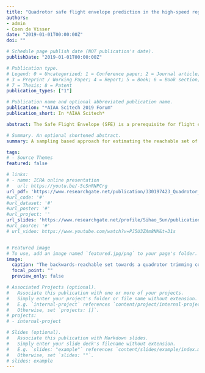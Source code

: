 ```yaml
---
title: "Quadrotor safe flight envelope prediction in the high-speed regime: A Monte-Carlo approach"
authors:
- admin
- Coen de Visser
date: "2019-01-01T00:00:00Z"
doi: ""

# Schedule page publish date (NOT publication's date).
publishDate: "2019-01-01T00:00:00Z"

# Publication type.
# Legend: 0 = Uncategorized; 1 = Conference paper; 2 = Journal article;
# 3 = Preprint / Working Paper; 4 = Report; 5 = Book; 6 = Book section;
# 7 = Thesis; 8 = Patent
publication_types: ["1"]

# Publication name and optional abbreviated publication name.
publication: "*AIAA Scitech 2019 Forum"
publication_short: In *AIAA Scitech*

abstract: The Safe Flight Envelope (SFE) is a prerequisite for flight envelope protection and essential for preventing Loss of Control (LoC) of a flying vehicle. Reachability analysis has been proposed for defining a SFE considering the dynamic characteristics of a system. However, the conventional Level Set approach for conducting reachability analysis is computational inefficient and impractical to solve problems having a state space with more than 4 dimensions. For this, we have proposed a computational efficient Monte-Carlo (MC) based approach. As an application, the SFE of an off-the-shelf quadrotor during the high-speed forward flight are estimated, based on the aerodynamic model identified from the high-speed flight data (V < 16 m/s). Taking into account the actuator dynamics, the state space of the problem has 6 dimensions in excess of the computational capabilities of the Level Set approach. By contrast, the result shows that the Monte-Carlo simulation based approach is able to solve this high dimension problem in a matter of seconds.

# Summary. An optional shortened abstract.
summary: A sampling based approach for estimating the reachable set of a quadrotor in high-speed regime to predict its (dynamic) flight envelope.

tags:
# - Source Themes
featured: false

# links:
# - name: ICRA online presentation
#   url: https://youtu.be/-5cSnRNPCrg
url_pdf: 'https://www.researchgate.net/publication/330197423_Quadrotor_Safe_Flight_Envelope_Prediction_in_the_High-Speed_Regime_A_Monte-Carlo_Approach'
#url_code: '#'
#url_dataset: '#'
#url_poster: '#'
#url_project: ''
url_slides: 'https://www.researchgate.net/profile/Sihao_Sun/publication/330293274_Quadrotor_Safe_Flight_Envelope_Prediction_A_Monte-carlo_Approach/links/5c37bd55458515a4c71c8c56/Quadrotor-Safe-Flight-Envelope-Prediction-A-Monte-carlo-Approach'
#url_source: '#'
# url_video: https://www.youtube.com/watch?v=PJ5U3ZAm8NM&t=31s


# Featured image
# To use, add an image named `featured.jpg/png` to your page's folder. 
image:
  caption: "The backwards-reachable set towards a quadrotor trimming condition at 8m/s flight."
  focal_point: ""
  preview_only: false

# Associated Projects (optional).
#   Associate this publication with one or more of your projects.
#   Simply enter your project's folder or file name without extension.
#   E.g. `internal-project` references `content/project/internal-project/index.md`.
#   Otherwise, set `projects: []`.
# projects:
# - internal-project

# Slides (optional).
#   Associate this publication with Markdown slides.
#   Simply enter your slide deck's filename without extension.
#   E.g. `slides: "example"` references `content/slides/example/index.md`.
#   Otherwise, set `slides: ""`.
# slides: example
---
```


<!-- {{% alert note %}}
Click the *Cite* button above to demo the feature to enable visitors to import publication metadata into their reference management software.
{{% /alert %}}

{{% alert note %}}
Click the *Slides* button above to demo Academic's Markdown slides feature.
{{% /alert %}}

Supplementary notes can be added here, including [code and math](https://sourcethemes.com/academic/docs/writing-markdown-latex/). -->

